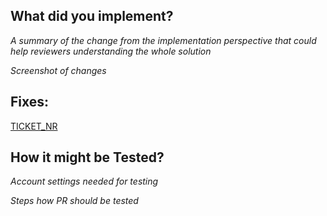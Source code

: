 ## What did you implement?

_A summary of the change from the implementation perspective that could help reviewers understanding the whole solution_

_Screenshot of changes_

## Fixes:

[TICKET_NR](https://jira.global.tesco.org/browse/TICKET_NR)

## How it might be Tested?

_Account settings needed for testing_

_Steps how PR should be tested_
